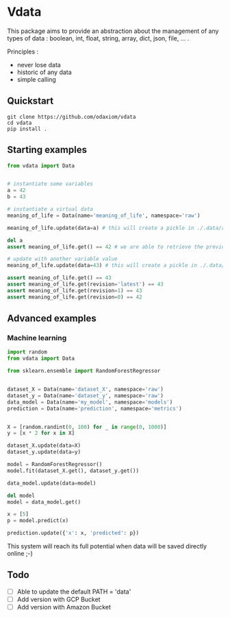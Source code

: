 # Vdata
This package aims to provide an abstraction about the management of any types of data : boolean, int, float, string, array, dict, json, file, ... .

Principles :
- never lose data
- historic of any data
- simple calling


## Quickstart
```
git clone https://github.com/odaxiom/vdata
cd vdata
pip install .
```

## Starting examples
```python
from vdata import Data


# instantiate some variables
a = 42
b = 43

# instantiate a virtual data
meaning_of_life = Data(name='meaning_of_life', namespace='raw')

meaning_of_life.update(data=a) # this will create a pickle in ./.data/raw/meaning_of_life.0.vdata

del a
assert meaning_of_life.get() == 42 # we are able to retrieve the previous variable

# update with another variable value
meaning_of_life.update(data=43) # this will create a pickle in ./.data/raw/meaning_of_life.1.vdata

assert meaning_of_life.get() == 43
assert meaning_of_life.get(revision='latest') == 43
assert meaning_of_life.get(revision=1) == 43
assert meaning_of_life.get(revision=0) == 42
```

## Advanced examples
### Machine learning
```python
import random
from vdata import Data

from sklearn.ensemble import RandomForestRegressor


dataset_X = Data(name='dataset_X', namespace='raw')
dataset_y = Data(name='dataset_y', namespace='raw')
data_model = Data(name='my_model', namespace='models')
prediction = Data(name='prediction', namespace='metrics')


X = [random.randint(0, 100) for _ in range(0, 1000)]
y = [x * 2 for x in X]

dataset_X.update(data=X)
dataset_y.update(data=y)

model = RandomForestRegressor()
model.fit(dataset_X.get(), dataset_y.get())

data_model.update(data=model)

del model
model = data_model.get()

x = [5]
p = model.predict(x)

prediction.update({'x': x, 'predicted': p})
```

This system will reach its full potential when data will be saved directly online ;-)

## Todo
- [ ] Able to update the default PATH = 'data'
- [ ] Add version with GCP Bucket
- [ ] Add version with Amazon Bucket
